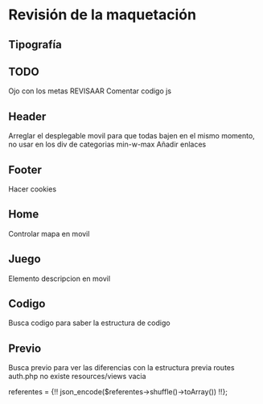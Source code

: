 # Revisión de la maquetación

## Tipografía

## TODO
Ojo con los metas REVISAAR
Comentar codigo js 

## Header
Arreglar el desplegable movil para que todas bajen en el mismo momento, no usar en los div de categorias min-w-max
Añadir enlaces

## Footer
Hacer cookies

## Home
Controlar mapa en movil

## Juego
Elemento descripcion en movil

## Codigo
Busca codigo para saber la estructura de codigo

## Previo
Busca previo para ver las diferencias con la estructura previa
routes auth.php no existe
resources/views vacia



referentes = {!! json_encode($referentes->shuffle()->toArray()) !!};